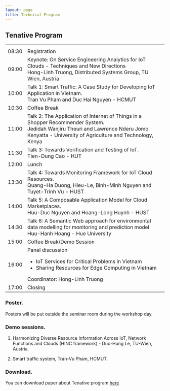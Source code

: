 ```yaml
---
layout: page
title: Technical Program
---
```


## Tenative Program

<table class="tg">
  <tr>
    <th style="width: 10%;"></th>
    <th></th>
  </tr>
  <tr>
    <td class="num"><time>08:30</time></td>
    <td>
      <div class="topic">Registration</div>
    </td>
  </tr>
  <tr>
    <td class="num"><time>09:00</time></td>
    <td>
      <div class="topic">Keynote: On Service Engineering Analytics for IoT Clouds - Techniques and New Directions</div>
      <div class="author">Hong­-Linh Truong, Distributed Systems Group, TU Wien, Austria</div>
    </td>
  </tr>
  <tr>
    <td class="num"><time>10:00</time></td>
    <td>
      <div class="topic">Talk 1: Smart Traffic: A Case Study for Developing IoT Application in Vietnam.</div>
      <div class="author">Tran Vu Pham and Duc Hai Nguyen ­- HCMUT</div>
    </td>
  </tr>
  <tr>
    <td class="num"><time>10:30</time></td>
    <td>
      <div class="topic">Coffee Break</div>
    </td>
  </tr>
  <tr>
    <td class="num"><time>11:00</time></td>
    <td>
      <div class="topic">Talk 2: The Application of Internet of Things in a Shopper Recommender System.</div>
      <div class="author">Jedidah Wanjiru Theuri and Lawrence Nderu ­Jomo Kenyatta - University of Agriculture and Technology, Kenya</div>
    </td>
  </tr>
  <tr>
    <td class="num"><time>11:30</time></td>
    <td>
      <div class="topic">Talk 3: Towards Verification and Testing of IoT.</div>
      <div class="author">Tien-Dung Cao - HUT</div>
    </td>
  </tr>
  <tr>
    <td class="num"><time>12:00</time></td>
    <td>
      <div class="topic">Lunch</div>
    </td>
  </tr>
  <tr>
    <td class="num"><time>13:30</time></td>
    <td>
      <div class="topic">Talk 4: Towards Monitoring Framework for IoT Cloud Resources.</div>
      <div class="author">Quang­-Ha Duong, Hieu­-Le, Binh­-Minh Nguyen and Tuyet­-Trinh Vu ­- HUST</div>
    </td>
  </tr>
  <tr>
    <td class="num"><time>14:00</time></td>
    <td>
      <div class="topic">Talk 5: A Composable Application Model for Cloud Marketplaces.</div>
      <div class="author">Huu-Duc Nguyen and Hoang-Long Huynh - HUST</div>
    </td>
  </tr>
  <tr>
    <td class="num"><time>14:30</time></td>
    <td>
      <div class="topic">Talk 6: A Semantic Web approach for environmental data modelling for monitoring and prediction model</div>
      <div class="author">Huu-Hanh Hoang - Hue University</div>
    </td>
  </tr>
  <tr>
    <td class="num"><time>15:00</time></td>
    <td>
      <div class="topic">Coffee Break/Demo Session</div>
    </td>
  </tr>
  <tr>
    <td class="num"><time>16:00</time></td>
    <td>
      <div class="topic">
        Panel discussion
        <ul style="list-style-type:disc">
          <li>IoT Services for Critical Problems in Vietnam</li>
          <li>Sharing Resources for Edge Computing in Vietnam</li>
        </ul>
      </div>
      <div class="author">Coordinator: Hong­-Linh Truong</div>
    </td>
  </tr>
  <tr>
    <td class="num"><time>17:00</time></td>
    <td>
      <div class="topic">Closing</div>
    </td>
  </tr>
</table>

### Poster.

Posters will be put outside the seminar room during the workshop day.

### Demo sessions.

1. Harmonizing Diverse Resource Information Across IoT, Network Functions and Clouds (HINC framework) - Duc­-Hung Le, TU­-Wien, Austria.

2. Smart traffic system, Tran-­Vu Pham, HCMUT.

### Download.

You can download paper about Tenative program <a href="https://github.com/issadw/issadw.github.io/blob/master/_refs/ISSA-DW2016.pdf" download>here</a>